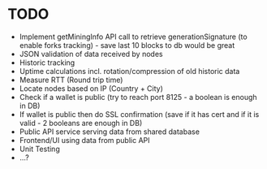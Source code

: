 # TODO
- Implement getMiningInfo API call to retrieve generationSignature (to enable forks tracking) - save last 10 blocks to db would be great
- JSON validation of data received by nodes
- Historic tracking
- Uptime calculations incl. rotation/compression of old historic data
- Measure RTT (Round trip time)
- Locate nodes based on IP (Country + City)
- Check if a wallet is public (try to reach port 8125 - a boolean is enough in DB)
- If wallet is public then do SSL confirmation (save if it has cert and if it is valid - 2 booleans are enough in DB)
- Public API service serving data from shared database
- Frontend/UI using data from public API
- Unit Testing
- ...?
